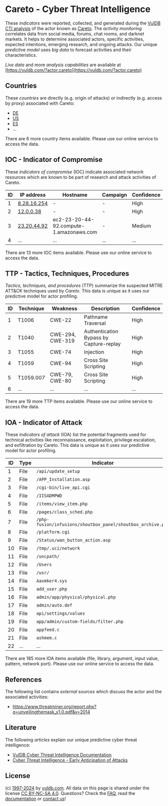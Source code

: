 # Careto - Cyber Threat Intelligence

These _indicators_ were reported, collected, and generated during the [VulDB CTI analysis](https://vuldb.com/?kb.cti) of the actor known as [Careto](https://vuldb.com/?actor.careto). The _activity monitoring_ correlates data from social media, forums, chat rooms, and darknet markets. It helps to determine associated actors, specific activities, expected intentions, emerging research, and ongoing attacks. Our unique _predictive model_ uses _big data_ to forecast activities and their characteristics.

_Live data_ and more _analysis capabilities_ are available at [https://vuldb.com/?actor.careto](https://vuldb.com/?actor.careto)

## Countries

These _countries_ are directly (e.g. origin of attacks) or indirectly (e.g. access by proxy) associated with Careto:

* [DE](https://vuldb.com/?country.de)
* [US](https://vuldb.com/?country.us)
* [ES](https://vuldb.com/?country.es)
* ...

There are 6 more country items available. Please use our online service to access the data.

## IOC - Indicator of Compromise

These _indicators of compromise_ (IOC) indicate associated network resources which are known to be part of research and attack activities of Careto.

ID | IP address | Hostname | Campaign | Confidence
-- | ---------- | -------- | -------- | ----------
1 | [8.28.16.254](https://vuldb.com/?ip.8.28.16.254) | - | - | High
2 | [12.0.0.38](https://vuldb.com/?ip.12.0.0.38) | - | - | High
3 | [23.20.44.92](https://vuldb.com/?ip.23.20.44.92) | ec2-23-20-44-92.compute-1.amazonaws.com | - | Medium
4 | ... | ... | ... | ...

There are 13 more IOC items available. Please use our online service to access the data.

## TTP - Tactics, Techniques, Procedures

_Tactics, techniques, and procedures_ (TTP) summarize the suspected MITRE ATT&CK techniques used by _Careto_. This data is unique as it uses our predictive model for actor profiling.

ID | Technique | Weakness | Description | Confidence
-- | --------- | -------- | ----------- | ----------
1 | T1006 | CWE-22 | Pathname Traversal | High
2 | T1040 | CWE-294, CWE-319 | Authentication Bypass by Capture-replay | High
3 | T1055 | CWE-74 | Injection | High
4 | T1059 | CWE-94 | Cross Site Scripting | High
5 | T1059.007 | CWE-79, CWE-80 | Cross Site Scripting | High
6 | ... | ... | ... | ...

There are 19 more TTP items available. Please use our online service to access the data.

## IOA - Indicator of Attack

These _indicators of attack_ (IOA) list the potential fragments used for technical activities like reconnaissance, exploitation, privilege escalation, and exfiltration by Careto. This data is unique as it uses our predictive model for actor profiling.

ID | Type | Indicator | Confidence
-- | ---- | --------- | ----------
1 | File | `/api/update_setup` | High
2 | File | `/APP_Installation.asp` | High
3 | File | `/cgi-bin/live_api.cgi` | High
4 | File | `/IISADMPWD` | Medium
5 | File | `/items/view_item.php` | High
6 | File | `/pages/class_sched.php` | High
7 | File | `/php-fusion/infusions/shoutbox_panel/shoutbox_archive.php` | High
8 | File | `/platform.cgi` | High
9 | File | `/Status/wan_button_action.asp` | High
10 | File | `/tmp/.uci/network` | High
11 | File | `/uncpath/` | Medium
12 | File | `/Users` | Low
13 | File | `/usr/` | Low
14 | File | `Aavmker4.sys` | Medium
15 | File | `add_user.php` | Medium
16 | File | `admin/app/physical/physical.php` | High
17 | File | `admin/auto.def` | High
18 | File | `api/settings/values` | High
19 | File | `app/admin/custom-fields/filter.php` | High
20 | File | `appfeed.c` | Medium
21 | File | `ashmem.c` | Medium
22 | ... | ... | ...

There are 185 more IOA items available (file, library, argument, input value, pattern, network port). Please use our online service to access the data.

## References

The following list contains _external sources_ which discuss the actor and the associated activities:

* https://www.threatminer.org/report.php?q=unveilingthemask_v1.0.pdf&y=2014

## Literature

The following _articles_ explain our unique predictive cyber threat intelligence:

* [VulDB Cyber Threat Intelligence Documentation](https://vuldb.com/?kb.cti)
* [Cyber Threat Intelligence - Early Anticipation of Attacks](https://www.scip.ch/en/?labs.20201022)

## License

(c) [1997-2024](https://vuldb.com/?kb.changelog) by [vuldb.com](https://vuldb.com/?kb.about). All data on this page is shared under the license [CC BY-NC-SA 4.0](https://creativecommons.org/licenses/by-nc-sa/4.0/). Questions? Check the [FAQ](https://vuldb.com/?kb.faq), read the [documentation](https://vuldb.com/?kb) or [contact us](https://vuldb.com/?contact)!
